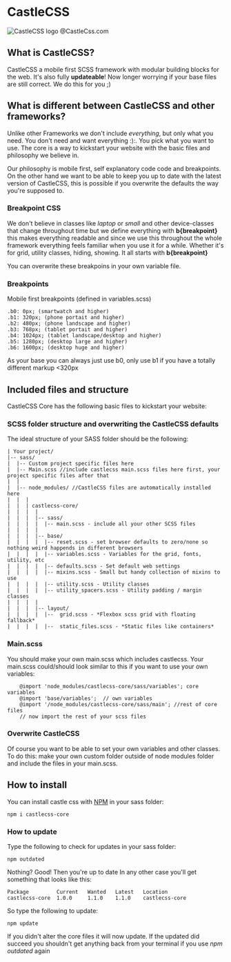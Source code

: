 # CastleCSS
![CastleCSS logo @CastleCss.com](https://www.doordarius.nl/castlecss-logo-250.png)

## What is CastleCSS?
CastleCSS a mobile first SCSS framework with modular building blocks for the web. It's also fully **updateable**! Now longer worrying if your base files are still correct. We do this for you ;)

## What is different between CastleCSS and other frameworks?
Unlike other Frameworks we don't include *everything*,  but only what you need. You don't need and want everything :):. 
You pick what you want to use. The core is a way to kickstart your website with the basic files and philosophy we believe in.

Our philosophy is mobile first, self explanatory code code and breakpoints. On the other hand we want to be able to keep you up to date with the latest version of CastleCSS, this is possible if you overwrite the defaults the way you're supposed to.

### Breakpoint CSS
We don't believe in classes like *laptop* or *small* and other device-classes that change throughout time but we define everything with **b{breakpoint}** this makes everything readable and since we use this throughout the whole framework everything feels familiar when you use it for a while. Whether it's for grid, utility classes, hiding, showing. It all starts with **b{breakpoint}**

You can overwrite these breakpoins in your own variable file.

### Breakpoints
Mobile first breakpoints (defined in variables.scss)

    .b0: 0px; (smartwatch and higher)
    .b1: 320px; (phone portait and higher)
    .b2: 480px; (phone landscape and higher)
    .b3: 768px; (tablet portait and higher)
    .b4: 1024px; (tablet landscape/desktop and higher)
    .b5: 1280px; (desktop large and higher)
    .b6: 1600px; (desktop huge and higher)

As your base you can always just use b0, only use b1 if you have a totally different markup <320px



## Included files and structure
CastleCSS Core has the following basic files to kickstart your website:

### SCSS folder structure and overwriting the CastleCSS defaults
The ideal structure of your SASS folder should be the following:

    | Your project/
    |-- sass/ 
    |  |-- Custom project specific files here
    |  |-- Main.scss //include castlecss main.scss files here first, your project specific files after that
    |  |
    |  |-- node_modules/ //CastleCSS files are automatically installed here
    |  |  |
    |  |  | castlecss-core/
    |  |  |  |
    |  |  |  |-- sass/
    |  |  |  |  |-- main.scss - include all your other SCSS files
    |  |  |  |
    |  |  |  |-- base/
    |  |  |  |  |-- reset.scss - set browser defaults to zero/none so nothing weird happends in different browsers
    |  |  |  |  |-- variables.scss - Variables for the grid, fonts, utility, etc
    |  |  |  |  |-- defaults.scss - Set default web settings
    |  |  |  |  |-- mixins.scss - Small but handy collection of mixins to use
    |  |  |  |  |-- utility.scss - Utility classes
    |  |  |  |  |-- utility_spacers.scss - Utility padding / margin classes
    |  |  |  |
    |  |  |  |-- layout/
    |  |  |  |  |--  grid.scss - *Flexbox scss grid with floating fallback*
    |  |  |  |  |--  static_files.scss - *Static files like containers*

### Main.scss
You should make your own main.scss which includes castlecss. Your main.scss could/should look similar to this if you want to use your own variables:

```
    @import 'node_modules/castlecss-core/sass/variables'; core variables
    @import 'base/variables';  // own variables
    @import '/node_modules/castlecss-core/sass/main'; //rest of core files
    // now import the rest of your scss files
```

### Overwrite CastleCSS
Of course you want to be able to set your own variables and other classes. To do this: make your own custom folder outside of node modules folder and include the files in your main.scss.

## How to install
You can install castle css with [NPM](https://nodejs.org) in your sass folder:

    npm i castlecss-core
    
### How to update
Type the following to check for updates in your sass folder:
    
    npm outdated
    

Nothing? Good! Then you're up to date
In any other case you'll get something that looks like this:

    Package         Current   Wanted   Latest   Location
    castlecss-core  1.0.0     1.1.0    1.1.0    castlecss-core

So type the following to update:

    npm update

If you didn't alter the core files it will now update.
If the updated did succeed you shouldn't get anything back from your terminal if you use *npm outdated* again

